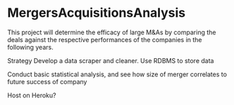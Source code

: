 # MergersAcquisitionsAnalysis
This project will determine the efficacy of large M&amp;As by comparing the deals against the respective performances of the companies in the following years. 


Strategy
Develop a data scraper and cleaner. Use RDBMS to store data

Conduct basic statistical analysis, and see how size of merger correlates to future success of company

Host on Heroku?
